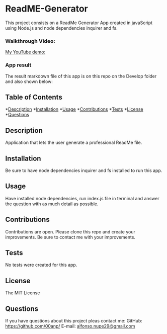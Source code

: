 # ReadME-Generator

This project consists on a ReadMe Generator App created in javaScript using Node.js and node dependencies inquirer and fs.
### Walkthrough Video:
[My YouTube demo:](https://www.youtube.com/watch?v=uCN7Efj_EC0)
### App result
The result markdown file of this app is on this repo on the Develop folder and also shown below:

## Table of Contents
*[Description](#description)
*[Installation](#installation)
*[Usage](#usage)
*[Contributions](#contributions)
*[Tests](#tests)
*[License](#license)
*[Questions](#questions)
## Description
Application that lets the user generate a professional ReadMe file.
## Installation
Be sure to have node dependencies inquirer and fs installed to run this app.
## Usage
Have installed node dependencies, run index.js file in terminal and answer the question with as much detail as possible.
## Contributions
Contributions are open. Please clone this repo and create your improvements. Be sure to contact me with your improvements.
## Tests
No tests were created for this app.
## License
The MIT License
## Questions
If you have questions about this project pleas contact me:
GitHub: https://github.com/00anp/
E-mail: alfonso.nupe29@gmail.com